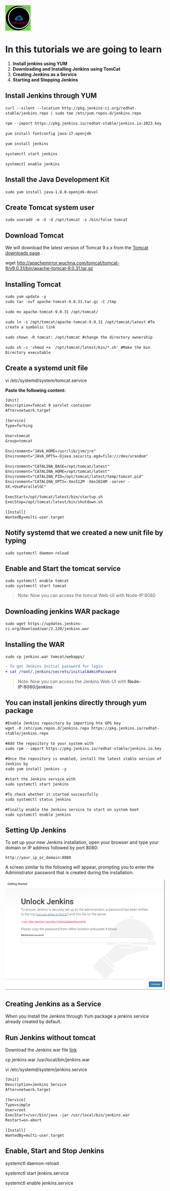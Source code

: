 
<img src="../images/c4logo.png">

# In this tutorials we are going to learn
 1. **Install jenkins using YUM**
 2. **Downloading and Installing Jenkins using TomCat**
 3. **Creating Jenkins as a Service**
 4. **Starting and Stopping Jenkins**

## Install Jenkins through YUM 
```
curl --silent --location http://pkg.jenkins-ci.org/redhat-stable/jenkins.repo | sudo tee /etc/yum.repos.d/jenkins.repo

rpm --import https://pkg.jenkins.io/redhat-stable/jenkins.io-2023.key

yum install fontconfig java-17-openjdk

yum install jenkins

systemctl start jenkins

systemctl enable jenkins

```

## Install the Java Development Kit
```code
sudo yum install java-1.8.0-openjdk-devel
``` 

## Create Tomcat system user

```
sudo useradd -m -U -d /opt/tomcat -s /bin/false tomcat
```

## Download Tomcat 
We will download the latest version of Tomcat 9.x.x from the [Tomcat downloads page](https://tomcat.apache.org/download-90.cgi) .

wget http://apachemirror.wuchna.com/tomcat/tomcat-9/v9.0.31/bin/apache-tomcat-9.0.31.tar.gz

## Installing Tomcat 
```code
sudo yum update -y
sudo tar -xvf apache-tomcat-9.0.31.tar.gz -C /tmp

sudo mv apache-tomcat-9.0.31 /opt/tomcat/

sudo ln -s /opt/tomcat/apache-tomcat-9.0.31 /opt/tomcat/latest #To create a symbolic link

sudo chown -R tomcat: /opt/tomcat #change the directory ownership 

sudo sh -c 'chmod +x  /opt/tomcat/latest/bin/*.sh' #Make the bin Directory executable

```

## Create a systemd unit file
vi /etc/systemd/system/tomcat.service

**Paste the following content:**

```shell
[Unit]
Description=Tomcat 9 servlet container
After=network.target

[Service]
Type=forking

User=tomcat
Group=tomcat

Environment="JAVA_HOME=/usr/lib/jvm/jre"
Environment="JAVA_OPTS=-Djava.security.egd=file:///dev/urandom"

Environment="CATALINA_BASE=/opt/tomcat/latest"
Environment="CATALINA_HOME=/opt/tomcat/latest"
Environment="CATALINA_PID=/opt/tomcat/latest/temp/tomcat.pid"
Environment="CATALINA_OPTS=-Xms512M -Xmx1024M -server -XX:+UseParallelGC"

ExecStart=/opt/tomcat/latest/bin/startup.sh
ExecStop=/opt/tomcat/latest/bin/shutdown.sh

[Install]
WantedBy=multi-user.target

```
## Notify systemd that we created a new unit file by typing

```
sudo systemctl daemon-reload

```

## Enable and Start the tomcat service

```
sudo systemctl enable tomcat
sudo systemctl start tomcat

```

> Note: Now you can access the tomcat Web-UI with Node-IP:8080

## Downloading jenkins WAR package

```code
sudo wget https://updates.jenkins-ci.org/download/war/2.220/jenkins.war
```

## Installing the WAR
```code
sudo cp jenkins.war tomcat/webapps/
```
```diff
- To get Jenkins Initial password for login 
+ cat /root/.jenkins/secrets/initialAdminPassword
```
> Note: Now you can access the Jenkins Web-UI with **Node-IP:8080/jenkins**

## You can install jenkins directly through yum package
```code
#Enable Jenkins repository by importing hte GPG key
wget -O /etc/yum.repos.d/jenkins.repo https://pkg.jenkins.io/redhat-stable/jenkins.repo

#Add the repository to your system with
sudo rpm --import https://pkg.jenkins.io/redhat-stable/jenkins.io.key

#Once the repository is enabled, install the latest stable version of Jenkins by
sudo yum install jenkins -y

#start the Jenkins service with
sudo systemctl start jenkins

#To check whether it started successfully
sudo systemctl status jenkins

#Finally enable the Jenkins service to start on system boot
sudo systemctl enable jenkins
```

## Setting Up Jenkins
To set up your new Jenkins installation, open your browser and type your domain or IP address followed by port 8080:

```code
http://your_ip_or_domain:8080
```
A screen similar to the following will appear, prompting you to enter the Administrator password that is created during the installation:

<img src="../images/Unlock-Jenkins.PNG">

## Creating Jenkins as a Service
When you Install the Jenkins through Yum package a jenkins service already created by default.

## Run Jenkins without tomcat

Download the Jenkins war file [link](http://mirrors.jenkins.io/war-stable)

cp jenkins.war /usr/local/bin/jenkins.war

vi /etc/systemd/system/jenkins.service

```
[Unit]
Description=Jenkins Service
After=network.target

[Service]
Type=simple
User=root
ExecStart=/usr/bin/java -jar /usr/local/bin/jenkins.war
Restart=on-abort

[Install]
WantedBy=multi-user.target
```

## Enable, Start and Stop Jenkins
systemctl daemon-reload 

systemctl start jenkins.service

systemctl enable jenkins.service



 
  



